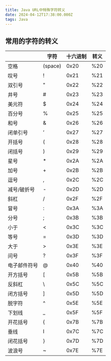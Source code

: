 ```yaml
---
title: Java URL中特殊字符转义
date: 2024-04-12T17:38:00.000Z
tags: Java
---
```

## 常用的字符的转义

|              | 字符    | 十六进制 | 转义 |
| ------------ | ------- | -------- | ---- |
| 空格         | (space) | 0x20     | %20  |
| 叹号         | !       | 0x21     | %21  |
| 双引号       | "       | 0x22     | %22  |
| 井号         | #       | 0x23     | %23  |
| 美元符       | $       | 0x24     | %24  |
| 百分号       | %       | 0x25     | %25  |
| 和号         | &       | 0x26     | %26  |
| 闭单引号     | ’       | 0x27     | %27  |
| 开括号       | (       | 0x28     | %28  |
| 闭括号       | )       | 0x29     | %29  |
| 星号         | *       | 0x2A     | %2A  |
| 加号         | +       | 0x2B     | %2B  |
| 逗号         | ,       | 0x2C     | %2C  |
| 减号/破折号  | -       | 0x2D     | %2D  |
| 斜杠         | /       | 0x2F     | %2F  |
| 冒号         | :       | 0x3A     | %3A  |
| 分号         | ;       | 0x3B     | %3B  |
| 小于         | <       | 0x3C     | %3C  |
| 等号         | =       | 0x3D     | %3D  |
| 大于         | >       | 0x3E     | %3E  |
| 问号         | ?       | 0x3F     | %3F  |
| 电子邮件符号 | @       | 0x40     | %40  |
| 开方括号     | [       | 0x5B     | %5B  |
| 反斜杠       | \       | 0x5C     | %5C  |
| 闭方括号     | ]       | 0x5D     | %5D  |
| 脱字符       | ^       | 0x5E     | %5E  |
| 下划线       | _       | 0x5F     | %5F  |
| 开花括号     | {       | 0x7B     | %7B  |
| 垂线         | I       | 0x7C     | %7C  |
| 闭花括号     | }       | 0x7D     | %7D  |
| 波浪号       | ~       | 0x7E     | %7E  |

​    